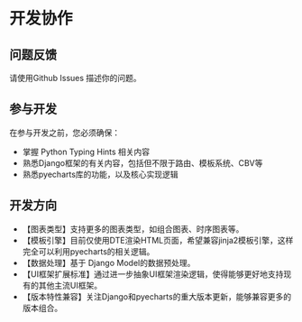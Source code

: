 # 开发协作

## 问题反馈

请使用Github Issues 描述你的问题。

## 参与开发

在参与开发之前，您必须确保：

- 掌握 Python Typing Hints 相关内容
- 熟悉Django框架的有关内容，包括但不限于路由、模板系统、CBV等
- 熟悉pyecharts库的功能，以及核心实现逻辑

## 开发方向

- 【图表类型】支持更多的图表类型，如组合图表、时序图表等。
- 【模板引擎】目前仅使用DTE渲染HTML页面，希望兼容jinja2模板引擎，这样完全可以利用pyecharts的相关逻辑。
- 【数据处理】基于 Django Model的数据预处理。
- 【UI框架扩展标准】通过进一步抽象UI框架渲染逻辑，使得能够更好地支持现有的其他主流UI框架。
- 【版本特性兼容】关注Django和pyecharts的重大版本更新，能够兼容更多的版本组合。

